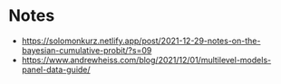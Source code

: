 # Notes

- https://solomonkurz.netlify.app/post/2021-12-29-notes-on-the-bayesian-cumulative-probit/?s=09
- https://www.andrewheiss.com/blog/2021/12/01/multilevel-models-panel-data-guide/